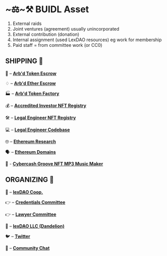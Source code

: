 # ~~~⚖️~~~⚒️ BUIDL Asset

1.  External raids
2.  Joint ventures (agreement) usually unincorporated
3.  External contribution (donation)
4.  Internal assignment (used LexDAO resources) eg work for membership
5.  Paid staff = from committee work (or CC0)

## SHIPPING 🚢

🔐 – [**Arb'd Token Escrow**](https://lexdao.club/) 

♢ – [**Arb'd Ether Escrow**](https://github.com/lexDAO/LEE) 

🏭 – [**Arb'd Token Factory**](https://github.com/lexDAO/Personal-Tokens/blob/master/contracts/lexDAOPersonalTokenFactory.sol) 

💰 – [**Accredited Investor NFT Registry**](https://github.com/lexDAO/AIT) 

🛠️ – [**Legal Engineer NFT Registry**](https://etherscan.io/token/0xba2e37f18b647f19aa2e48581729fc4d0131b270) 

💻 – [**Legal Engineer Codebase**](https://github.com/lexDAO)

🤓 – [**Ethereum Research**](https://uniswap.info/token/0x180819c2a7d12d0b24fb7a3a4e001fcde32d95de)

🗣️ – [**Ethereum Domains**](https://app.ens.domains/name/lexdao.eth)

🎵 - [**Cybercash Groove NFT MP3 Music Maker**](https://etherscan.io/dapp/0x6c4b3511d46fa72a15401f3488578ce384f9dad6)

## ORGANIZING 🧘

🏦 – [**lexDAO Coop.**](https://mainnet.aragon.org/#/lexdao) 

👉 – [**Credentials Committee**](https://mainnet.aragon.org/#/lexdaocred) 

👉 – [**Lawyer Committee**](https://mainnet.aragon.org/#/lexdaolawyer) 

🌼 – [**lexDAO LLC (Dandelion)**](https://mainnet.aragon.org/#/939f24465226c77e8b9416aee3b4ed4bcd68b45a02ae4c0dfafaf6a65b740511)

🐦 – [**Twitter**](https://twitter.com/lex_DAO)

💬 – [**Community Chat**](http://13.59.183.200:3000/home)

